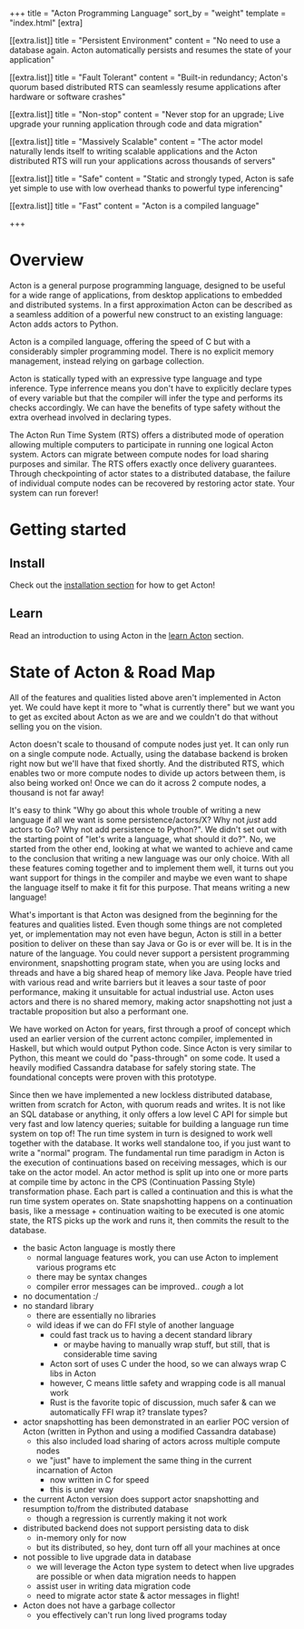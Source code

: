 +++
title = "Acton Programming Language"
sort_by = "weight"
template = "index.html"
[extra]

[[extra.list]]
title = "Persistent Environment"
content = "No need to use a database again. Acton automatically persists and resumes the state of your application"

[[extra.list]]
title = "Fault Tolerant"
content = "Built-in redundancy; Acton's quorum based distributed RTS can seamlessly resume applications after hardware or software crashes"

[[extra.list]]
title = "Non-stop"
content = "Never stop for an upgrade; Live upgrade your running application through code and data migration"

[[extra.list]]
title = "Massively Scalable"
content = "The actor model naturally lends itself to writing scalable applications and the Acton distributed RTS will run your applications across thousands of servers"

[[extra.list]]
title = "Safe"
content = "Static and strongly typed, Acton is safe yet simple to use with low overhead thanks to powerful type inferencing"

[[extra.list]]
title = "Fast"
content = "Acton is a compiled language"

+++

# Overview

Acton is a general purpose programming language, designed to be useful for a wide range of applications, from desktop applications to embedded and distributed systems. In a first approximation Acton can be described as a seamless addition of a powerful new construct to an existing language: Acton adds actors to Python.

Acton is a compiled language, offering the speed of C but with a considerably simpler programming model. There is no explicit memory management, instead relying on garbage collection.

Acton is statically typed with an expressive type language and type inference. Type inferrence means you don't have to explicitly declare types of every variable but that the compiler will infer the type and performs its checks accordingly. We can have the benefits of type safety without the extra overhead involved in declaring types.

The Acton Run Time System (RTS) offers a distributed mode of operation allowing multiple computers to participate in running one logical Acton system. Actors can migrate between compute nodes for load sharing purposes and similar. The RTS offers exactly once delivery guarantees. Through checkpointing of actor states to a distributed database, the failure of individual compute nodes can be recovered by restoring actor state. Your system can run forever!


# Getting started

## Install
Check out the [installation section](install) for how to get Acton!

## Learn

Read an introduction to using Acton in the [learn Acton](learn) section.


# State of Acton & Road Map


All of the features and qualities listed above aren't implemented in Acton yet. We could have kept it more to "what is currently there" but we want you to get as excited about Acton as we are and we couldn't do that without selling you on the vision.

Acton doesn't scale to thousand of compute nodes just yet. It can only run on a single compute node. Actually, using the database backend is broken right now but we'll have that fixed shortly. And the distributed RTS, which enables two or more compute nodes to divide up actors between them, is also being worked on! Once we can do it across 2 compute nodes, a thousand is not far away!

It's easy to think "Why go about this whole trouble of writing a new language if all we want is some persistence/actors/X? Why not *just* add actors to Go? Why not add persistence to Python?". We didn't set out with the starting point of "let's write a language, what should it do?". No, we started from the other end, looking at what we wanted to achieve and came to the conclusion that writing a new language was our only choice. With all these features coming together and to implement them well, it turns out you want support for things in the compiler and maybe we even want to shape the language itself to make it fit for this purpose. That means writing a new language!

What's important is that Acton was designed from the beginning for the features and qualities listed. Even though some things are not completed yet, or implementation may not even have begun, Acton is still in a better position to deliver on these than say Java or Go is or ever will be. It is in the nature of the language. You could never support a persistent programming environment, snapshotting program state, when you are using locks and threads and have a big shared heap of memory like Java. People have tried with various read and write barriers but it leaves a sour taste of poor performance, making it unsuitable for actual industrial use. Acton uses actors and there is no shared memory, making actor snapshotting not just a tractable proposition but also a performant one.

We have worked on Acton for years, first through a proof of concept which used an earlier version of the current actonc compiler, implemented in Haskell, but which would output Python code. Since Acton is very similar to Python, this meant we could do "pass-through" on some code. It used a heavily modified Cassandra database for safely storing state. The foundational concepts were proven with this prototype.

Since then we have implemented a new lockless distributed database, written from scratch for Acton, with quorum reads and writes. It is not like an SQL database or anything, it only offers a low level C API for simple but very fast and low latency queries; suitable for building a language run time system on top of! The run time system in turn is designed to work well together with the database. It works well standalone too, if you just want to write a "normal" program. The fundamental run time paradigm in Acton is the execution of continuations based on receiving messages, which is our take on the actor model. An actor method is split up into one or more parts at compile time by actonc in the CPS (Continuation Passing Style) transformation phase. Each part is called a continuation and this is what the run time system operates on. State snapshotting happens on a continuation basis, like a message + continuation waiting to be executed is one atomic state, the RTS picks up the work and runs it, then commits the result to the database.

- the basic Acton language is mostly there
  - normal language features work, you can use Acton to implement various programs etc
  - there may be syntax changes
  - compiler error messages can be improved.. *cough* a lot
- no documentation :/
- no standard library
  - there are essentially no libraries
  - wild ideas if we can do FFI style of another language
    - could fast track us to having a decent standard library
      - or maybe having to manually wrap stuff, but still, that is considerable time saving
    - Acton sort of uses C under the hood, so we can always wrap C libs in Acton
    - however, C means little safety and wrapping code is all manual work
    - Rust is the favorite topic of discussion, much safer & can we automatically FFI wrap it? translate types?
- actor snapshotting has been demonstrated in an earlier POC version of Acton (written in Python and using a modified Cassandra database)
  - this also included load sharing of actors across multiple compute nodes
  - we "just" have to implement the same thing in the current incarnation of Acton
    - now written in C for speed
    - this is under way
- the current Acton version does support actor snapshotting and resumption to/from the distributed database
  - though a regression is currently making it not work
- distributed backend does not support persisting data to disk
  - in-memory only for now
  - but its distributed, so hey, dont turn off all your machines at once
- not possible to live upgrade data in database
  - we will leverage the Acton type system to detect when live upgrades are possible or when data migration needs to happen
  - assist user in writing data migration code
  - need to migrate actor state & actor messages in flight!
- Acton does not have a garbage collector
  - you effectively can't run long lived programs today
